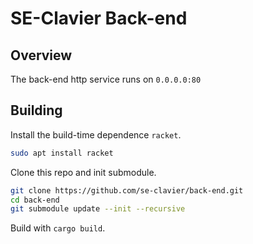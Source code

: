 # SE-Clavier Back-end
## Overview

The back-end http service runs on `0.0.0.0:80`

## Building

Install the build-time dependence `racket`.
```sh
sudo apt install racket 
```

Clone this repo and init submodule.
```sh
git clone https://github.com/se-clavier/back-end.git
cd back-end
git submodule update --init --recursive
```

Build with `cargo build`.
